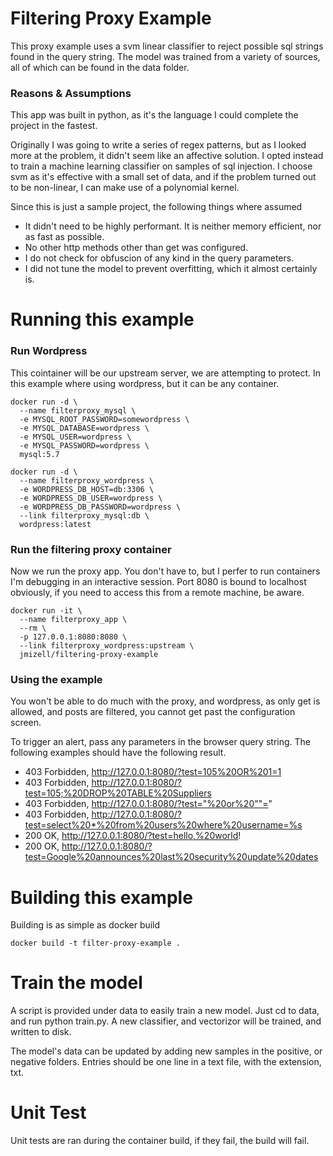 # Filtering Proxy Example
This proxy example uses a svm linear classifier to reject possible sql strings found in the query string. The model was trained from a variety of sources, all of which can be found in the data folder.

### Reasons & Assumptions
This app was built in python, as it's the language I could complete the project in the fastest. 

Originally I was going to write a series of regex patterns, but as I looked more at the problem, it didn't seem like an affective solution. I opted instead to train a machine learning classifier on samples of sql injection. I choose svm as it's effective with a small set of data, and if the problem turned out to be non-linear, I can make use of a polynomial kernel. 

Since this is just a sample project, the following things where assumed

* It didn't need to be highly performant. It is neither memory efficient, nor as fast as possible.
* No other http methods other than get was configured.
* I do not check for obfuscion of any kind in the query parameters.
* I did not tune the model to prevent overfitting, which it almost certainly is.

# Running this example

### Run Wordpress
This cointainer will be our upstream server, we are attempting to protect. In this example where using wordpress, but it can be any container.

```
docker run -d \
  --name filterproxy_mysql \
  -e MYSQL_ROOT_PASSWORD=somewordpress \
  -e MYSQL_DATABASE=wordpress \
  -e MYSQL_USER=wordpress \
  -e MYSQL_PASSWORD=wordpress \
  mysql:5.7
  
docker run -d \
  --name filterproxy_wordpress \
  -e WORDPRESS_DB_HOST=db:3306 \
  -e WORDPRESS_DB_USER=wordpress \
  -e WORDPRESS_DB_PASSWORD=wordpress \
  --link filterproxy_mysql:db \
  wordpress:latest
```

### Run the filtering proxy container
Now we run the proxy app. You don't have to, but I perfer to run containers I'm debugging in an interactive session. Port 8080 is bound to localhost obviously, if you need to access this from a remote machine, be aware.

```
docker run -it \
  --name filterproxy_app \
  --rm \
  -p 127.0.0.1:8080:8080 \
  --link filterproxy_wordpress:upstream \
  jmizell/filtering-proxy-example
```

### Using the example
You won't be able to do much with the proxy, and wordpress, as only get is allowed, and posts are filtered, you cannot get past the configuration screen. 

To trigger an alert, pass any parameters in the browser query string. The following examples should have the following result.

* 403 Forbidden, http://127.0.0.1:8080/?test=105%20OR%201=1
* 403 Forbidden, http://127.0.0.1:8080/?test=105;%20DROP%20TABLE%20Suppliers
* 403 Forbidden, http://127.0.0.1:8080/?test="%20or%20""="
* 403 Forbidden, http://127.0.0.1:8080/?test=select%20*%20from%20users%20where%20username=%s
* 200 OK, http://127.0.0.1:8080/?test=hello,%20world!
* 200 OK, http://127.0.0.1:8080/?test=Google%20announces%20last%20security%20update%20dates

# Building this example
Building is as simple as docker build

```
docker build -t filter-proxy-example .
```

# Train the model
A script is provided under data to easily train a new model. Just cd to data, and run python train.py. A new classifier, and vectorizor will be trained, and written to disk.

The model's data can be updated by adding new samples in the positive, or negative folders. Entries should be one line in a text file, with the extension, txt.

# Unit Test
Unit tests are ran during the container build, if they fail, the build will fail.

